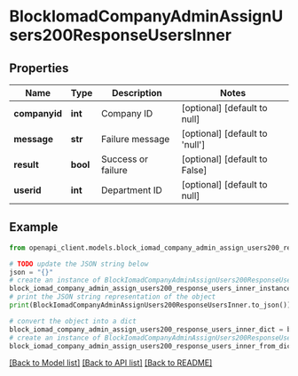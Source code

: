 # BlockIomadCompanyAdminAssignUsers200ResponseUsersInner


## Properties

Name | Type | Description | Notes
------------ | ------------- | ------------- | -------------
**companyid** | **int** | Company ID | [optional] [default to null]
**message** | **str** | Failure message | [optional] [default to 'null']
**result** | **bool** | Success or failure | [optional] [default to False]
**userid** | **int** | Department ID | [optional] [default to null]

## Example

```python
from openapi_client.models.block_iomad_company_admin_assign_users200_response_users_inner import BlockIomadCompanyAdminAssignUsers200ResponseUsersInner

# TODO update the JSON string below
json = "{}"
# create an instance of BlockIomadCompanyAdminAssignUsers200ResponseUsersInner from a JSON string
block_iomad_company_admin_assign_users200_response_users_inner_instance = BlockIomadCompanyAdminAssignUsers200ResponseUsersInner.from_json(json)
# print the JSON string representation of the object
print(BlockIomadCompanyAdminAssignUsers200ResponseUsersInner.to_json())

# convert the object into a dict
block_iomad_company_admin_assign_users200_response_users_inner_dict = block_iomad_company_admin_assign_users200_response_users_inner_instance.to_dict()
# create an instance of BlockIomadCompanyAdminAssignUsers200ResponseUsersInner from a dict
block_iomad_company_admin_assign_users200_response_users_inner_from_dict = BlockIomadCompanyAdminAssignUsers200ResponseUsersInner.from_dict(block_iomad_company_admin_assign_users200_response_users_inner_dict)
```
[[Back to Model list]](../README.md#documentation-for-models) [[Back to API list]](../README.md#documentation-for-api-endpoints) [[Back to README]](../README.md)


